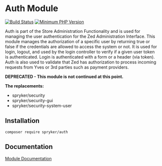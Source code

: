 # Auth Module
[![Build Status](https://travis-ci.org/spryker/auth.svg)](https://travis-ci.org/spryker/auth)
[![Minimum PHP Version](https://img.shields.io/badge/php-%3E%3D%207.3-8892BF.svg)](https://php.net/)

Auth is part of the Store Administration Functionality and is used for managing the user authentication for the Zed Administration Interface. This module manages the authorization of a specific user by returning true or false if the credentials are allowed to access the system or not. It is used for login, logout, and used by the login controller to verify if a given user token is authenticated. Login is authenticated with a form or a header (via token). Auth is also used to validate that Zed has authorization to process incoming requests from Yves or 3rd parties such as payment providers.

**DEPRECATED - This module is not continued at this point.**

**The replacements:**
- spryker/security
- spryker/security-gui
- spryker/security-system-user

## Installation

```
composer require spryker/auth
```

## Documentation

[Module Documentation](https://academy.spryker.com/developing_with_spryker/module_guide/user_rights_management.html)
